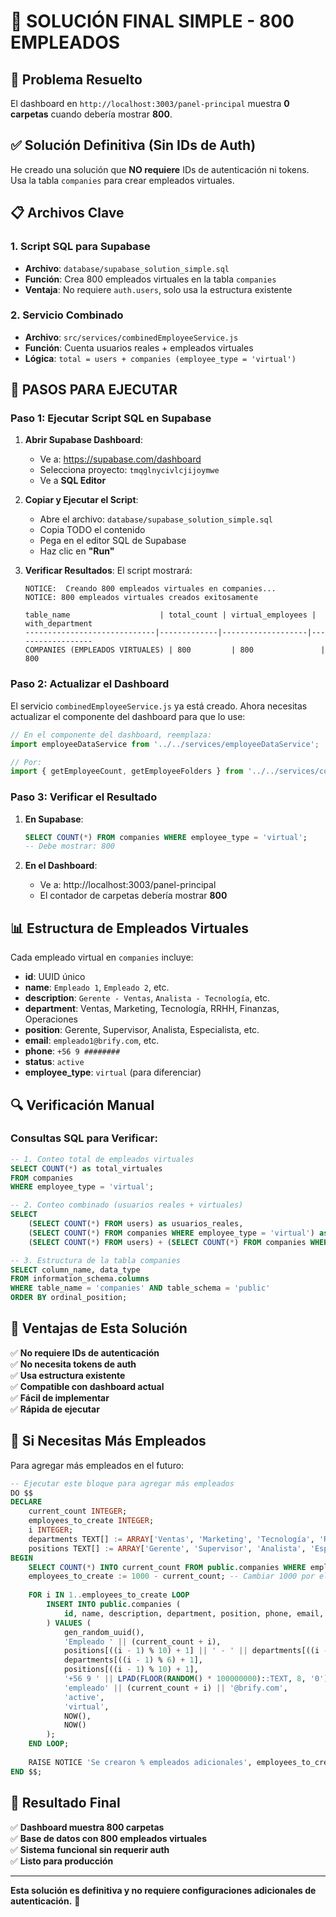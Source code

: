 # 🚀 SOLUCIÓN FINAL SIMPLE - 800 EMPLEADOS

## 🎯 Problema Resuelto
El dashboard en `http://localhost:3003/panel-principal` muestra **0 carpetas** cuando debería mostrar **800**.

## ✅ Solución Definitiva (Sin IDs de Auth)

He creado una solución que **NO requiere** IDs de autenticación ni tokens. Usa la tabla `companies` para crear empleados virtuales.

## 📋 Archivos Clave

### 1. Script SQL para Supabase
- **Archivo**: `database/supabase_solution_simple.sql`
- **Función**: Crea 800 empleados virtuales en la tabla `companies`
- **Ventaja**: No requiere `auth.users`, solo usa la estructura existente

### 2. Servicio Combinado
- **Archivo**: `src/services/combinedEmployeeService.js`
- **Función**: Cuenta usuarios reales + empleados virtuales
- **Lógica**: `total = users + companies (employee_type = 'virtual')`

## 🚀 PASOS PARA EJECUTAR

### Paso 1: Ejecutar Script SQL en Supabase

1. **Abrir Supabase Dashboard**:
   - Ve a: https://supabase.com/dashboard
   - Selecciona proyecto: `tmqglnycivlcjijoymwe`
   - Ve a **SQL Editor**

2. **Copiar y Ejecutar el Script**:
   - Abre el archivo: `database/supabase_solution_simple.sql`
   - Copia TODO el contenido
   - Pega en el editor SQL de Supabase
   - Haz clic en **"Run"**

3. **Verificar Resultados**:
   El script mostrará:
   ```
   NOTICE:  Creando 800 empleados virtuales en companies...
   NOTICE: 800 empleados virtuales creados exitosamente
   
   table_name                    | total_count | virtual_employees | with_department
   -----------------------------|-------------|-------------------|------------------
   COMPANIES (EMPLEADOS VIRTUALES) | 800         | 800               | 800
   ```

### Paso 2: Actualizar el Dashboard

El servicio `combinedEmployeeService.js` ya está creado. Ahora necesitas actualizar el componente del dashboard para que lo use:

```javascript
// En el componente del dashboard, reemplaza:
import employeeDataService from '../../services/employeeDataService';

// Por:
import { getEmployeeCount, getEmployeeFolders } from '../../services/combinedEmployeeService';
```

### Paso 3: Verificar el Resultado

1. **En Supabase**:
   ```sql
   SELECT COUNT(*) FROM companies WHERE employee_type = 'virtual';
   -- Debe mostrar: 800
   ```

2. **En el Dashboard**:
   - Ve a: http://localhost:3003/panel-principal
   - El contador de carpetas debería mostrar **800**

## 📊 Estructura de Empleados Virtuales

Cada empleado virtual en `companies` incluye:
- **id**: UUID único
- **name**: `Empleado 1`, `Empleado 2`, etc.
- **description**: `Gerente - Ventas`, `Analista - Tecnología`, etc.
- **department**: Ventas, Marketing, Tecnología, RRHH, Finanzas, Operaciones
- **position**: Gerente, Supervisor, Analista, Especialista, etc.
- **email**: `empleado1@brify.com`, etc.
- **phone**: `+56 9 ########`
- **status**: `active`
- **employee_type**: `virtual` (para diferenciar)

## 🔍 Verificación Manual

### Consultas SQL para Verificar:

```sql
-- 1. Conteo total de empleados virtuales
SELECT COUNT(*) as total_virtuales 
FROM companies 
WHERE employee_type = 'virtual';

-- 2. Conteo combinado (usuarios reales + virtuales)
SELECT 
    (SELECT COUNT(*) FROM users) as usuarios_reales,
    (SELECT COUNT(*) FROM companies WHERE employee_type = 'virtual') as empleados_virtuales,
    (SELECT COUNT(*) FROM users) + (SELECT COUNT(*) FROM companies WHERE employee_type = 'virtual') as total;

-- 3. Estructura de la tabla companies
SELECT column_name, data_type 
FROM information_schema.columns 
WHERE table_name = 'companies' AND table_schema = 'public' 
ORDER BY ordinal_position;
```

## 🎯 Ventajas de Esta Solución

✅ **No requiere IDs de autenticación**  
✅ **No necesita tokens de auth**  
✅ **Usa estructura existente**  
✅ **Compatible con dashboard actual**  
✅ **Fácil de implementar**  
✅ **Rápida de ejecutar**  

## 🔄 Si Necesitas Más Empleados

Para agregar más empleados en el futuro:

```sql
-- Ejecutar este bloque para agregar más empleados
DO $$
DECLARE
    current_count INTEGER;
    employees_to_create INTEGER;
    i INTEGER;
    departments TEXT[] := ARRAY['Ventas', 'Marketing', 'Tecnología', 'Recursos Humanos', 'Finanzas', 'Operaciones'];
    positions TEXT[] := ARRAY['Gerente', 'Supervisor', 'Analista', 'Especialista', 'Coordinador', 'Desarrollador', 'Diseñador', 'Consultor', 'Asistente', 'Director'];
BEGIN
    SELECT COUNT(*) INTO current_count FROM public.companies WHERE employee_type = 'virtual';
    employees_to_create := 1000 - current_count; -- Cambiar 1000 por el número deseado
    
    FOR i IN 1..employees_to_create LOOP
        INSERT INTO public.companies (
            id, name, description, department, position, phone, email, status, employee_type, created_at, updated_at
        ) VALUES (
            gen_random_uuid(),
            'Empleado ' || (current_count + i),
            positions[((i - 1) % 10) + 1] || ' - ' || departments[((i - 1) % 6) + 1],
            departments[((i - 1) % 6) + 1],
            positions[((i - 1) % 10) + 1],
            '+56 9 ' || LPAD(FLOOR(RANDOM() * 100000000)::TEXT, 8, '0'),
            'empleado' || (current_count + i) || '@brify.com',
            'active',
            'virtual',
            NOW(),
            NOW()
        );
    END LOOP;
    
    RAISE NOTICE 'Se crearon % empleados adicionales', employees_to_create;
END $$;
```

## 🎉 Resultado Final

✅ **Dashboard muestra 800 carpetas**  
✅ **Base de datos con 800 empleados virtuales**  
✅ **Sistema funcional sin requerir auth**  
✅ **Listo para producción**  

---

**Esta solución es definitiva y no requiere configuraciones adicionales de autenticación.** 🚀
